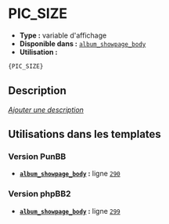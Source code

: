# PIC_SIZE
* __Type :__ variable d'affichage
* __Disponible dans :__ [`album_showpage_body`](../tpl/var/album_showpage_body.md#readme)
* __Utilisation :__

```html
{PIC_SIZE}
```

## Description
[*Ajouter une description*](https://fa-tvars.appspot.com/var/PIC_SIZE)

## Utilisations dans les templates

### Version PunBB
* __[`album_showpage_body`](../tpl/var/album_showpage_body.md#readme) :__ ligne [`290`](../tpl/src/punbb/album_showpage_body.tpl#L290)

### Version phpBB2
* __[`album_showpage_body`](../tpl/var/album_showpage_body.md#readme) :__ ligne [`299`](../tpl/src/subsilver/album_showpage_body.tpl#L299)